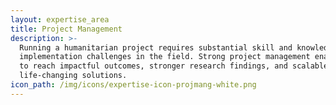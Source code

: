 ```yaml
---
layout: expertise_area
title: Project Management
description: >-
  Running a humanitarian project requires substantial skill and knowledge of key
  implementation challenges in the field. Strong project management enables us
  to reach impactful outcomes, stronger research findings, and scalable,
  life-changing solutions.
icon_path: /img/icons/expertise-icon-projmang-white.png
---
```


